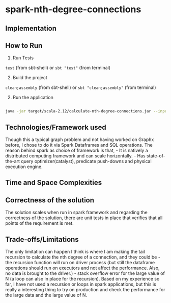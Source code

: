 # spark-nth-degree-connections

## Implementation


## How to Run

1. Run Tests

`test` (from sbt-shell) or `sbt "test"` (from terminal)

2. Build the project

`clean;assembly` (from sbt-shell) or `sbt "clean;assembly"` (from terminal)

2. Run the application

```bash

java -jar target/scala-2.12/calculate-nth-degree-connections.jar --input-file "/Users/prasanna/Documents/connnections.csv" --output-file "/Users/prasanna/Documents/connections/" --degrees 2
```


## Technologies/Framework used

Though this a typical graph problem and not having worked on Graphx before, I chose to do it via Spark Dataframes and SQL operations.
The reason behind spark as choice of framework is that,
    - It is natively a distributed computing framework and can scale horizontally.
    - Has state-of-the-art query optimizer(catalyst), predicate push-downs and physical execution engine.


## Time and Space Complexities



## Correctness of the solution

The solution scales when run in spark framework and regarding the correctness of the solution, there are unit tests in place
that verifies that all points of the requirement is met.


## Trade-offs/Limitations

The only limitation can happen I think is where I am making the tail recursion to calculate the nth degree of a connection, and they could be
    - the recursion function will run on driver process (but still the dataframe operations should run on executors and not affect the performance.
      Also, no data is brought to the driver.)
    - stack overflow error for the large value of N (a loop can also in place for the recursion).
Based on my experience so far, I have not used a recursion or loops in spark applications, but this is really a interesting thing to try on production 
and check the performance for the large data and the large value of N.

